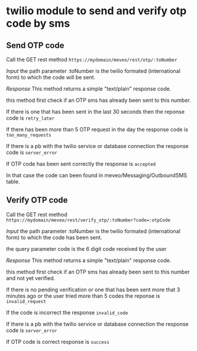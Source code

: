 # twilio module to send and verify otp code by sms

## Send OTP code

Call the GET rest method `https://mydomain/meveo/rest/otp/:toNumber`

*Input*
 the path parameter :toNumber is the twilio formated (international form) to which the code will be sent.

*Response*
This method returns a simple "text/plain" response code.

this method first check if an OTP sms has already been sent to this number.

If there is one that has been sent in the last 30 seconds then the reponse code is `retry_later`

If there has been more than 5 OTP request in the day the response code is `too_many_requests`

If there is a pb with the twilio service or database connection the response code is `server_error
`

If OTP code has been sent correctly the response is `accepted`

In that case the code can been found in meveo/Messaging/OutboundSMS table.


## Verify OTP code


Call the GET rest method `https://mydomain/meveo/rest/verify_otp/:toNumber?code=:otpCode`

*Input*
 the path parameter :toNumber is the twilio formated (international form) to which the code has been sent.

 the query parameter code is the 6 digit code received by the user

*Response*
This method returns a simple "text/plain" response code.

this method first check if an OTP sms has already been sent to this number and not yet verified.

If there is no pending verification or one that has been sent more that 3 minutes ago or the user tried more than 5 codes the reponse is `invalid_request`

If the code is incorrect the response `invalid_code`

If there is a pb with the twilio service or database connection the response code is `server_error`

If OTP code is correct response is `success`
